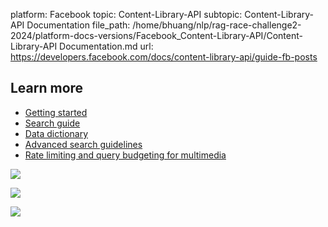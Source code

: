 platform: Facebook
topic: Content-Library-API
subtopic: Content-Library-API Documentation
file_path: /home/bhuang/nlp/rag-race-challenge2-2024/platform-docs-versions/Facebook_Content-Library-API/Content-Library-API Documentation.md
url: https://developers.facebook.com/docs/content-library-api/guide-fb-posts

## Learn more

* [Getting started](https://developers.facebook.com/docs/content-library-api/quick-start)
* [Search guide](https://developers.facebook.com/docs/content-library-api/guide-search-object)
* [Data dictionary](https://developers.facebook.com/docs/content-library-api/data)
* [Advanced search guidelines](https://developers.facebook.com/docs/content-library-api/adv-search)
* [Rate limiting and query budgeting for multimedia](https://developers.facebook.com/docs/content-library-api/rate-limiting#multimedia-query-limit)

![](https://www.facebook.com/tr?id=675141479195042&ev=PageView&noscript=1)

![](https://www.facebook.com/tr?id=574561515946252&ev=PageView&noscript=1)

![](https://www.facebook.com/tr?id=1754628768090156&ev=PageView&noscript=1)